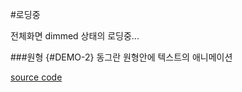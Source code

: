 #로딩중

전체화면 dimmed 상태의 로딩중...

###원형 {#DEMO-2}
동그란 원형안에 텍스트의 애니메이션

[source code](https://jsfiddle.net/deerpark/dsatLohz/#height=250&width=400)

